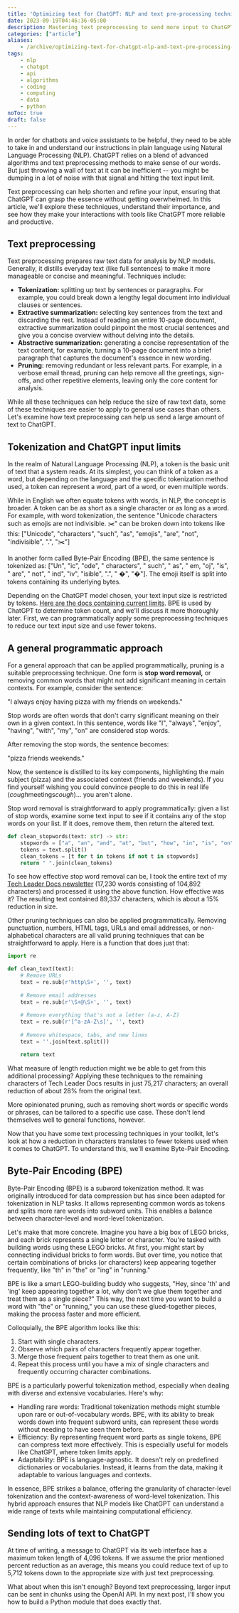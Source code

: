 ```yaml
---
title: 'Optimizing text for ChatGPT: NLP and text pre-processing techniques'
date: 2023-09-19T04:46:36-05:00
description: Mastering text preprocessing to send more input to ChatGPT.
categories: ["article"] 
aliases:
    - /archive/optimizing-text-for-chatgpt-nlp-and-text-pre-processing-techniques/
tags:
    - nlp
    - chatgpt
    - api
    - algorithms
    - coding
    - computing
    - data
    - python
noToc: true
draft: false
---
```


In order for chatbots and voice assistants to be helpful, they need to be able to take in and understand our instructions in plain language using Natural Language Processing (NLP). ChatGPT relies on a blend of advanced algorithms and text preprocessing methods to make sense of our words. But just throwing a wall of text at it can be inefficient -- you might be dumping in a lot of noise with that signal and hitting the text input limit.

Text preprocessing can help shorten and refine your input, ensuring that ChatGPT can grasp the essence without getting overwhelmed. In this article, we'll explore these techniques, understand their importance, and see how they make your interactions with tools like ChatGPT more reliable and productive.

## Text preprocessing

Text preprocessing prepares raw text data for analysis by NLP models. Generally, it distills everyday text (like full sentences) to make it more manageable or concise and meaningful. Techniques include:

- **Tokenization:** splitting up text by sentences or paragraphs. For example, you could break down a lengthy legal document into individual clauses or sentences.
- **Extractive summarization:** selecting key sentences from the text and discarding the rest. Instead of reading an entire 10-page document, extractive summarization could pinpoint the most crucial sentences and give you a concise overview without delving into the details.
- **Abstractive summarization:** generating a concise representation of the text content, for example, turning a 10-page document into a brief paragraph that captures the document's essence in new wording.
- **Pruning:** removing redundant or less relevant parts. For example, in a verbose email thread, pruning can help remove all the greetings, sign-offs, and other repetitive elements, leaving only the core content for analysis.

While all these techniques can help reduce the size of raw text data, some of these techniques are easier to apply to general use cases than others. Let's examine how text preprocessing can help us send a large amount of text to ChatGPT.

## Tokenization and ChatGPT input limits

In the realm of Natural Language Processing (NLP), a token is the basic unit of text that a system reads. At its simplest, you can think of a token as a word, but depending on the language and the specific tokenization method used, a token can represent a word, part of a word, or even multiple words.

While in English we often equate tokens with words, in NLP, the concept is broader. A token can be as short as a single character or as long as a word. For example, with word tokenization, the sentence "Unicode characters such as emojis are not indivisible. ✂️" can be broken down into tokens like this: ["Unicode", "characters", "such", "as", "emojis", "are", "not", "indivisible", ".", "✂️"]

In another form called Byte-Pair Encoding (BPE), the same sentence is tokenized as: ["Un", "ic", "ode", " characters", " such", " as", " em, "oj", "is", " are", " not", " ind", "iv", "isible", ".", " �", "�️"]. The emoji itself is split into tokens containing its underlying bytes.

Depending on the ChatGPT model chosen, your text input size is restricted by tokens. [Here are the docs containing current limits](https://platform.openai.com/docs/models). BPE is used by ChatGPT to determine token count, and we'll discuss it more thoroughly later. First, we can programmatically apply some preprocessing techniques to reduce our text input size and use fewer tokens.

## A general programmatic approach

For a general approach that can be applied programmatically, pruning is a suitable preprocessing technique. One form is **stop word removal,** or removing common words that might not add significant meaning in certain contexts. For example, consider the sentence:

"I always enjoy having pizza with my friends on weekends."

Stop words are often words that don't carry significant meaning on their own in a given context. In this sentence, words like "I", "always", "enjoy", "having", "with", "my", "on" are considered stop words.

After removing the stop words, the sentence becomes:

"pizza friends weekends."

Now, the sentence is distilled to its key components, highlighting the main subject (pizza) and the associated context (friends and weekends). If you find yourself wishing you could convince people to do this in real life (*cough*meetings*cough*)... you aren't alone.

Stop word removal is straightforward to apply programmatically: given a list of stop words, examine some text input to see if it contains any of the stop words on your list. If it does, remove them, then return the altered text.

```py
def clean_stopwords(text: str) -> str:
    stopwords = ["a", "an", "and", "at", "but", "how", "in", "is", "on", "or", "the", "to", "what", "will"]
    tokens = text.split()
    clean_tokens = [t for t in tokens if not t in stopwords]
    return " ".join(clean_tokens)
```

To see how effective stop word removal can be, I took the entire text of my [Tech Leader Docs newsletter](https://techleaderdocs.com) (17,230 words consisting of 104,892 characters) and processed it using the above function. How effective was it? The resulting text contained 89,337 characters, which is about a 15% reduction in size.

Other pruning techniques can also be applied programmatically. Removing punctuation, numbers, HTML tags, URLs and email addresses, or non-alphabetical characters are all valid pruning techniques that can be straightforward to apply. Here is a function that does just that:

```py
import re

def clean_text(text):
    # Remove URLs
    text = re.sub(r'http\S+', '', text)
    
    # Remove email addresses
    text = re.sub(r'\S+@\S+', '', text)
    
    # Remove everything that's not a letter (a-z, A-Z)
    text = re.sub(r'[^a-zA-Z\s]', '', text)
    
    # Remove whitespace, tabs, and new lines
    text = ''.join(text.split())

    return text
```

What measure of length reduction might we be able to get from this additional processing? Applying these techniques to the remaining characters of Tech Leader Docs results in just 75,217 characters; an overall reduction of about 28% from the original text.

More opinionated pruning, such as removing short words or specific words or phrases, can be tailored to a specific use case. These don't lend themselves well to general functions, however.

Now that you have some text processing techniques in your toolkit, let's look at how a reduction in characters translates to fewer tokens used when it comes to ChatGPT. To understand this, we'll examine Byte-Pair Encoding.

## Byte-Pair Encoding (BPE)

Byte-Pair Encoding (BPE) is a subword tokenization method. It was originally introduced for data compression but has since been adapted for tokenization in NLP tasks. It allows representing common words as tokens and splits more rare words into subword units. This enables a balance between character-level and word-level tokenization.

Let's make that more concrete. Imagine you have a big box of LEGO bricks, and each brick represents a single letter or character. You're tasked with building words using these LEGO bricks. At first, you might start by connecting individual bricks to form words. But over time, you notice that certain combinations of bricks (or characters) keep appearing together frequently, like "th" in "the" or "ing" in "running."

BPE is like a smart LEGO-building buddy who suggests, "Hey, since 'th' and 'ing' keep appearing together a lot, why don't we glue them together and treat them as a single piece?" This way, the next time you want to build a word with "the" or "running," you can use these glued-together pieces, making the process faster and more efficient.

Colloquially, the BPE algorithm looks like this:

1. Start with single characters.
2. Observe which pairs of characters frequently appear together.
3. Merge those frequent pairs together to treat them as one unit.
4. Repeat this process until you have a mix of single characters and frequently occurring character combinations.

BPE is a particularly powerful tokenization method, especially when dealing with diverse and extensive vocabularies. Here's why:

- Handling rare words: Traditional tokenization methods might stumble upon rare or out-of-vocabulary words. BPE, with its ability to break words down into frequent subword units, can represent these words without needing to have seen them before.
- Efficiency: By representing frequent word parts as single tokens, BPE can compress text more effectively. This is especially useful for models like ChatGPT, where token limits apply.
- Adaptability: BPE is language-agnostic. It doesn't rely on predefined dictionaries or vocabularies. Instead, it learns from the data, making it adaptable to various languages and contexts.

In essence, BPE strikes a balance, offering the granularity of character-level tokenization and the context-awareness of word-level tokenization. This hybrid approach ensures that NLP models like ChatGPT can understand a wide range of texts while maintaining computational efficiency.

## Sending lots of text to ChatGPT

At time of writing, a message to ChatGPT via its web interface has a maximum token length of 4,096 tokens. If we assume the prior mentioned percent reduction as an average, this means you could reduce text of up to 5,712 tokens down to the appropriate size with just text preprocessing.

What about when this isn't enough? Beyond text preprocessing, larger input can be sent in chunks using the OpenAI API. In my next post, I'll show you how to build a Python module that does exactly that.
